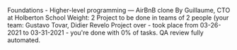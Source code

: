  Foundations - Higher-level programming ― AirBnB clone
 By Guillaume, CTO at Holberton School
 Weight: 2
 Project to be done in teams of 2 people (your team: Gustavo Tovar, Didier Revelo
 Project over - took place from 03-26-2021 to 03-31-2021 - you're done with 0% of tasks.
 QA review fully automated.